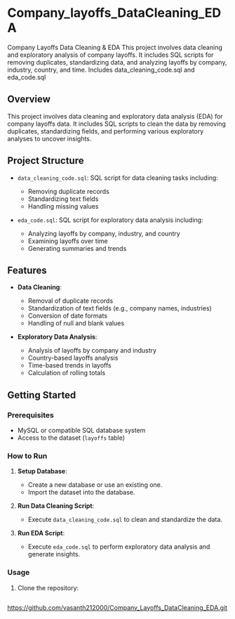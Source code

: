 # Company_layoffs_DataCleaning_EDA
Company Layoffs Data Cleaning &amp; EDA This project involves data cleaning and exploratory analysis of company layoffs. It includes SQL scripts for removing duplicates, standardizing data, and analyzing layoffs by company, industry, country, and time. Includes data_cleaning_code.sql and eda_code.sql

## Overview

This project involves data cleaning and exploratory data analysis (EDA) for company layoffs data. It includes SQL scripts to clean the data by removing duplicates, standardizing fields, and performing various exploratory analyses to uncover insights.

## Project Structure

- `data_cleaning_code.sql`: SQL script for data cleaning tasks including:
  - Removing duplicate records
  - Standardizing text fields
  - Handling missing values
  
- `eda_code.sql`: SQL script for exploratory data analysis including:
  - Analyzing layoffs by company, industry, and country
  - Examining layoffs over time
  - Generating summaries and trends

## Features

- **Data Cleaning**: 
  - Removal of duplicate records
  - Standardization of text fields (e.g., company names, industries)
  - Conversion of date formats
  - Handling of null and blank values

- **Exploratory Data Analysis**:
  - Analysis of layoffs by company and industry
  - Country-based layoffs analysis
  - Time-based trends in layoffs
  - Calculation of rolling totals

## Getting Started

### Prerequisites

- MySQL or compatible SQL database system
- Access to the dataset (`layoffs` table)

### How to Run

1. **Setup Database**:
   - Create a new database or use an existing one.
   - Import the dataset into the database.

2. **Run Data Cleaning Script**:
   - Execute `data_cleaning_code.sql` to clean and standardize the data.

3. **Run EDA Script**:
   - Execute `eda_code.sql` to perform exploratory data analysis and generate insights.

### Usage

1. Clone the repository:
   ```bash
https://github.com/vasanth212000/Company_Layoffs_DataCleaning_EDA.git
